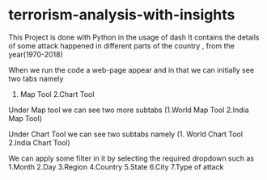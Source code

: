 # terrorism-analysis-with-insights
This Project is done with Python in the usage of dash 
It contains the details of some attack happened in different parts of the country , from the year(1970-2018)

When we run the code a web-page appear and in that we can initially see two tabs namely
 1. Map Tool    2.Chart Tool
 
 Under Map tool we can see two more subtabs  (1.World Map Tool     2.India Map Tool) 
 
 
 Under Chart Tool we can see two subtabs namely  (1. World Chart Tool   2.India Chart Tool)
 
 
 We can apply some filter in it by selecting the required dropdown such as
   1.Month
   2.Day
   3.Region
   4.Country
   5.State
   6.City
   7.Type of attack
 
